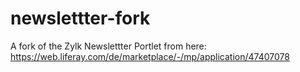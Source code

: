# newslettter-fork
A fork of the Zylk Newslettter Portlet from here: https://web.liferay.com/de/marketplace/-/mp/application/47407078
